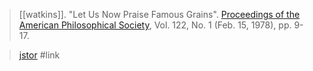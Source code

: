 > [[watkins]]. "Let Us Now Praise Famous Grains". [Proceedings of the American Philosophical Society](proceedings-of-the-american-philosophical-society.md), Vol. 122, No. 1 (Feb. 15, 1978), pp. 9-17.

> [jstor](https://www.jstor.org/stable/986259) #link 